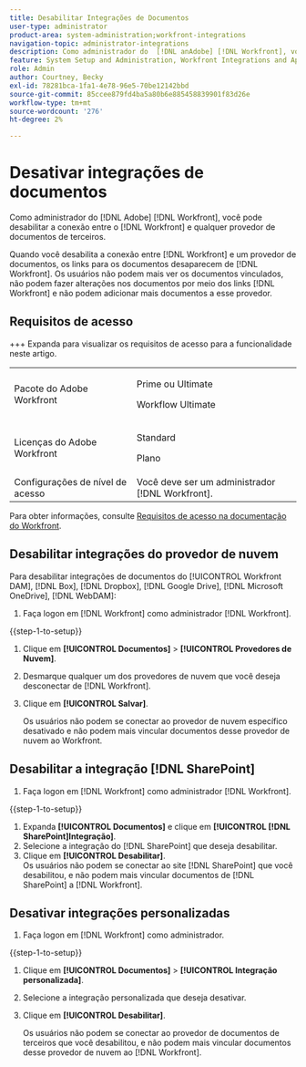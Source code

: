 ```yaml
---
title: Desabilitar Integrações de Documentos
user-type: administrator
product-area: system-administration;workfront-integrations
navigation-topic: administrator-integrations
description: Como administrador do  [!DNL anAdobe] [!DNL Workfront], você pode desabilitar a conexão entre o Workfront e qualquer um dos provedores de documentos de terceiros.
feature: System Setup and Administration, Workfront Integrations and Apps, Digital Content and Documents
role: Admin
author: Courtney, Becky
exl-id: 78281bca-1fa1-4e78-96e5-70be12142bbd
source-git-commit: 85ccee879fd4ba5a80b6e885458839901f83d26e
workflow-type: tm+mt
source-wordcount: '276'
ht-degree: 2%

---
```


# Desativar integrações de documentos

Como administrador do [!DNL Adobe] [!DNL Workfront], você pode desabilitar a conexão entre o [!DNL Workfront] e qualquer provedor de documentos de terceiros.

Quando você desabilita a conexão entre [!DNL Workfront] e um provedor de documentos, os links para os documentos desaparecem de [!DNL Workfront]. Os usuários não podem mais ver os documentos vinculados, não podem fazer alterações nos documentos por meio dos links [!DNL Workfront] e não podem adicionar mais documentos a esse provedor.

## Requisitos de acesso

+++ Expanda para visualizar os requisitos de acesso para a funcionalidade neste artigo.

<table>
  <tr>
   <td>Pacote do Adobe Workfront
   </td>
   <td> <p>Prime ou Ultimate</p>
    <p>Workflow Ultimate</p>
   </td>
  </tr>
  <tr>
   <td>Licenças do Adobe Workfront
   </td>
   <td><p>Standard</p>
   <p>Plano</p>
   </td>
  </tr>
   <tr>
   <td>Configurações de nível de acesso
   </td>
   <td>Você deve ser um administrador [!DNL Workfront].
   </td>
  </tr>
</table>

Para obter informações, consulte [Requisitos de acesso na documentação do Workfront](/help/quicksilver/administration-and-setup/add-users/access-levels-and-object-permissions/access-level-requirements-in-documentation.md).

## Desabilitar integrações do provedor de nuvem

Para desabilitar integrações de documentos do [!UICONTROL Workfront DAM], [!DNL Box], [!DNL Dropbox], [!DNL Google Drive], [!DNL Microsoft OneDrive], [!DNL WebDAM]:

1. Faça logon em [!DNL Workfront] como administrador [!DNL Workfront].

{{step-1-to-setup}}

1. Clique em **[!UICONTROL Documentos]** > **[!UICONTROL Provedores de Nuvem]**.

1. Desmarque qualquer um dos provedores de nuvem que você deseja desconectar de [!DNL Workfront].
1. Clique em **[!UICONTROL Salvar]**.

   Os usuários não podem se conectar ao provedor de nuvem específico desativado e não podem mais vincular documentos desse provedor de nuvem ao Workfront.

## Desabilitar a integração [!DNL SharePoint]

1. Faça logon em [!DNL Workfront] como administrador [!DNL Workfront].

{{step-1-to-setup}}

1. Expanda **[!UICONTROL Documentos]** e clique em **[!UICONTROL [!DNL SharePoint]Integração]**.
1. Selecione a integração do [!DNL SharePoint] que deseja desabilitar.
1. Clique em **[!UICONTROL Desabilitar]**.\
   Os usuários não podem se conectar ao site [!DNL SharePoint] que você desabilitou, e não podem mais vincular documentos de [!DNL SharePoint] a [!DNL Workfront].

## Desativar integrações personalizadas

1. Faça logon em [!DNL Workfront] como administrador.

{{step-1-to-setup}}

1. Clique em **[!UICONTROL Documentos]** > **[!UICONTROL Integração personalizada]**.
1. Selecione a integração personalizada que deseja desativar.
1. Clique em **[!UICONTROL Desabilitar]**.

   Os usuários não podem se conectar ao provedor de documentos de terceiros que você desabilitou, e não podem mais vincular documentos desse provedor de nuvem ao [!DNL Workfront].
